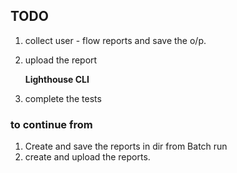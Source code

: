 ## TODO

1. collect user - flow reports and save the o/p.
2. upload the report

   **Lighthouse CLI**

3. complete the tests

### to continue from

1. Create and save the reports in dir from Batch run
2. create and upload the reports.
